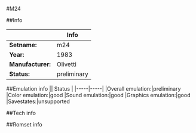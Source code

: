 #M24

##Info

||Info|
|-----|-----|
|**Setname:**|m24
|**Year:**|1983
|**Manufacturer:**|Olivetti
|**Status:**|preliminary

##Emulation info
|| Status |
|-----|-----|
|Overall emulation:|preliminary
|Color emulation:|good
|Sound emulation:|good
|Graphics emulation:|good
|Savestates:|unsupported

##Tech info

##Romset info

<!--- START OF EDITED COMMENT DO NOT TOUCH TEXT ABOVE-->
